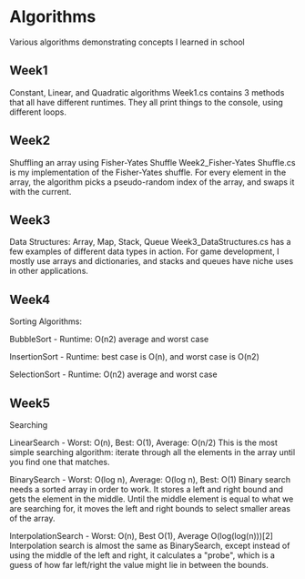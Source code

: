 # Algorithms

Various algorithms demonstrating concepts I learned in school

## Week1

Constant, Linear, and Quadratic algorithms
  Week1.cs contains 3 methods that all have different runtimes.
  They all print things to the console, using different loops.

## Week2

Shuffling an array using Fisher-Yates Shuffle
  Week2_Fisher-Yates Shuffle.cs is my implementation of the Fisher-Yates shuffle.
  For every element in the array, the algorithm picks a pseudo-random index of the array, and swaps it with the current.

## Week3

Data Structures: Array, Map, Stack, Queue
  Week3_DataStructures.cs has a few examples of different data types in action.
  For game development, I mostly use arrays and dictionaries, and stacks and queues have niche uses in other applications.

## Week4

Sorting Algorithms:

  BubbleSort - Runtime: O(n2) average and worst case
  
  InsertionSort - Runtime: best case is O(n), and worst case is O(n2)
  
  SelectionSort - Runtime: O(n2) average and worst case
  
## Week5

Searching

  LinearSearch - Worst: O(n), Best: O(1), Average: O(n/2)
This is the most simple searching algorithm: iterate through all the elements in the array until you find one that matches.

  BinarySearch - Worst: O(log n), Average: O(log n), Best: O(1)
Binary search needs a sorted array in order to work.  It stores a left and right bound and gets the element in the middle.  Until the middle element is equal to what we are
searching for, it moves the left and right bounds to select smaller areas of the array.

  InterpolationSearch - Worst: O(n), Best O(1), Average O(log(log(n)))[2]
Interpolation search is almost the same as BinarySearch, except instead of using the middle of the left and right, it calculates a "probe", which is a guess of how far left/right the value might lie in between the bounds.
 